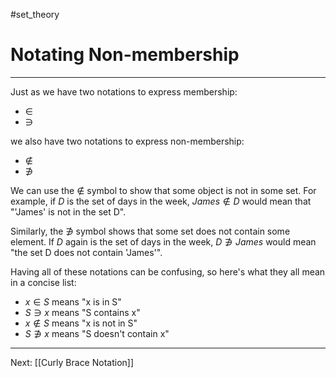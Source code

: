 #set_theory 

# Notating Non-membership

---

Just as we have two notations to express membership:

- $\in$
- $\ni$

we also have two notations to express non-membership:

- $\not\in$
- $\not\ni$

We can use the $\not\in$ symbol to show that some object is not in some set. For example, if $D$ is the set of days in the week, $James \not\in D$ would mean that "'James' is not in the set D".

Similarly, the $\not\ni$ symbol shows that some set does not contain some element. If $D$ again is the set of days in the week, $D \not\ni James$ would mean "the set D does not contain 'James'".

Having all of these notations can be confusing, so here's what they all mean in a concise list:

- $x \in S$ means "x is in S"
- $S \ni x$ means "S contains x"
- $x \not\in S$ means "x is not in S"
- $S \not\ni x$ means "S doesn't contain x"

---

Next: [[Curly Brace Notation]]